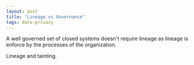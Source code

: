 ```yaml
---
layout: post
title: "Lineage vs Governance"
tags: data-privacy
---
```


A well governed set of closed systems doesn't require lineage as lineage is enforce by the processes of the organization.

Lineage and tainting.
